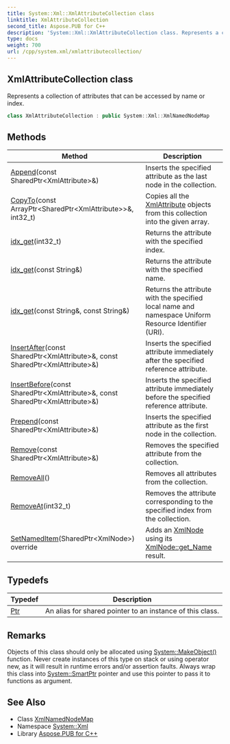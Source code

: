 ```yaml
---
title: System::Xml::XmlAttributeCollection class
linktitle: XmlAttributeCollection
second_title: Aspose.PUB for C++
description: 'System::Xml::XmlAttributeCollection class. Represents a collection of attributes that can be accessed by name or index in C++.'
type: docs
weight: 700
url: /cpp/system.xml/xmlattributecollection/
---
```

## XmlAttributeCollection class


Represents a collection of attributes that can be accessed by name or index.

```cpp
class XmlAttributeCollection : public System::Xml::XmlNamedNodeMap
```

## Methods

| Method | Description |
| --- | --- |
| [Append](./append/)(const SharedPtr\<XmlAttribute\>\&) | Inserts the specified attribute as the last node in the collection. |
| [CopyTo](./copyto/)(const ArrayPtr\<SharedPtr\<XmlAttribute\>\>\&, int32_t) | Copies all the [XmlAttribute](../xmlattribute/) objects from this collection into the given array. |
| [idx_get](./idx_get/)(int32_t) | Returns the attribute with the specified index. |
| [idx_get](./idx_get/)(const String\&) | Returns the attribute with the specified name. |
| [idx_get](./idx_get/)(const String\&, const String\&) | Returns the attribute with the specified local name and namespace Uniform Resource Identifier (URI). |
| [InsertAfter](./insertafter/)(const SharedPtr\<XmlAttribute\>\&, const SharedPtr\<XmlAttribute\>\&) | Inserts the specified attribute immediately after the specified reference attribute. |
| [InsertBefore](./insertbefore/)(const SharedPtr\<XmlAttribute\>\&, const SharedPtr\<XmlAttribute\>\&) | Inserts the specified attribute immediately before the specified reference attribute. |
| [Prepend](./prepend/)(const SharedPtr\<XmlAttribute\>\&) | Inserts the specified attribute as the first node in the collection. |
| [Remove](./remove/)(const SharedPtr\<XmlAttribute\>\&) | Removes the specified attribute from the collection. |
| [RemoveAll](./removeall/)() | Removes all attributes from the collection. |
| [RemoveAt](./removeat/)(int32_t) | Removes the attribute corresponding to the specified index from the collection. |
| [SetNamedItem](./setnameditem/)(SharedPtr\<XmlNode\>) override | Adds an [XmlNode](../xmlnode/) using its [XmlNode::get_Name](../xmlnode/get_name/) result. |
## Typedefs

| Typedef | Description |
| --- | --- |
| [Ptr](./ptr/) | An alias for shared pointer to an instance of this class. |
## Remarks



Objects of this class should only be allocated using [System::MakeObject()](../../system/makeobject/) function. Never create instances of this type on stack or using operator new, as it will result in runtime errors and/or assertion faults. Always wrap this class into [System::SmartPtr](../../system/smartptr/) pointer and use this pointer to pass it to functions as argument. 

## See Also

* Class [XmlNamedNodeMap](../xmlnamednodemap/)
* Namespace [System::Xml](../)
* Library [Aspose.PUB for C++](../../)
